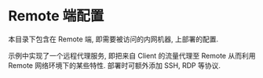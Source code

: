 # Remote 端配置

本目录下包含在 Remote 端, 即需要被访问的内网机器, 上部署的配置.

示例中实现了一个远程代理服务, 即把来自 Client 的流量代理至 Remote 从而利用 Remote 网络环境下的某些特性. 部署时可额外添加 SSH, RDP 等协议.
